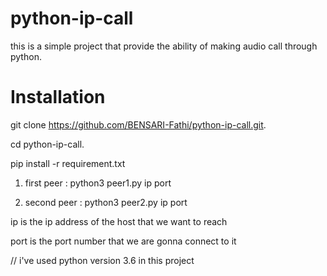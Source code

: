# python-ip-call
this is a simple project that provide the ability
of making audio call through python.
# Installation
git clone https://github.com/BENSARI-Fathi/python-ip-call.git.

cd python-ip-call.

pip install -r requirement.txt

1) first peer : python3 peer1.py ip port

2) second peer : python3 peer2.py ip port

ip is the ip address of the host that we want to reach

port is the port number that we are gonna connect to it

// i've used python version 3.6 in this project 